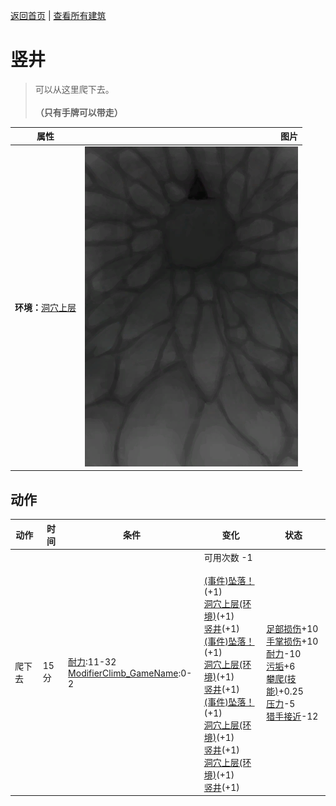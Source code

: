 [返回首页](index.md)   |  [查看所有建筑](building.md)
# 竖井  
> 可以从这里爬下去。<br><br><b>（只有手牌可以带走）</b>  
  
  属性  |   图片   
 ----  |  ----:   
 **环境：**[洞穴上层](HighChamber.md)  |  ![](Sprite/ShaftDown.png)   
  
## 动作  
动作  |  时间  |  条件  |  变化  |  状态  
----  |  ----  |  ----  |  ----  |  ----  
爬下去  |  15分  |  [耐力](Stamina.md):11-32<br>[ModifierClimb_GameName](ModifierClimb.md):0-2  |  可用次数  -1<br><br>[(事件)坠落！](Event_FallSprains.md)(+1)<br>[洞穴上层(环境)](Env_MidChamber.md)(+1)<br>[竖井](ShaftMidChamberToHighChamber.md)(+1)<br>[(事件)坠落！](Event_FallAbrasion.md)(+1)<br>[洞穴上层(环境)](Env_MidChamber.md)(+1)<br>[竖井](ShaftMidChamberToHighChamber.md)(+1)<br>[(事件)坠落！](Event_FallBruise.md)(+1)<br>[洞穴上层(环境)](Env_MidChamber.md)(+1)<br>[竖井](ShaftMidChamberToHighChamber.md)(+1)<br>[洞穴上层(环境)](Env_MidChamber.md)(+1)<br>[竖井](ShaftMidChamberToHighChamber.md)(+1)  |  [足部损伤](FootDamage.md)+10<br>[手掌损伤](HandDamage.md)+10<br>[耐力](Stamina.md)-10<br>[污垢](Filth.md)+6<br>[攀爬(技能)](Skill_Climbing.md)+0.25<br>[压力](Stress.md)-5<br>[猎手接近](HuntersProximity.md)-12  
